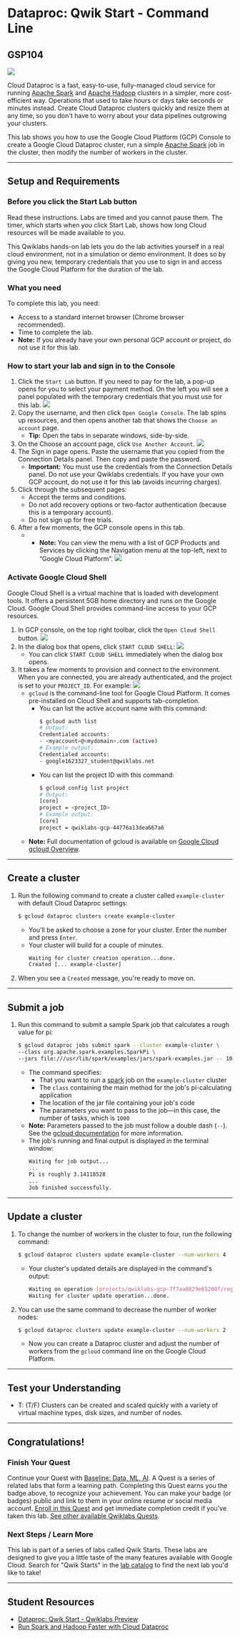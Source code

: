 # Dataproc: Qwik Start - Command Line

## GSP104

![](../../../res/img/selfplacedlabs.png)

Cloud Dataproc is a fast, easy-to-use, fully-managed cloud service for running [Apache Spark](http://spark.apache.org/) and [Apache Hadoop](http://hadoop.apache.org/) clusters in a simpler, more cost-efficient way. Operations that used to take hours or days take seconds or minutes instead. Create Cloud Dataproc clusters quickly and resize them at any time, so you don't have to worry about your data pipelines outgrowing your clusters.

This lab shows you how to use the Google Cloud Platform (GCP) Console to create a Google Cloud Dataproc cluster, run a simple [Apache Spark](http://spark.apache.org/) job in the cluster, then modify the number of workers in the cluster.

---
## Setup and Requirements

### Before you click the Start Lab button

Read these instructions. Labs are timed and you cannot pause them. The timer, which starts when you click Start Lab, shows how long Cloud resources will be made available to you.

This Qwiklabs hands-on lab lets you do the lab activities yourself in a real cloud environment, not in a simulation or demo environment. It does so by giving you new, temporary credentials that you use to sign in and access the Google Cloud Platform for the duration of the lab.

### What you need

To complete this lab, you need:

* Access to a standard internet browser (Chrome browser recommended).
* Time to complete the lab.
* **Note:** If you already have your own personal GCP account or project, do not use it for this lab.

### How to start your lab and sign in to the Console

1. Click the `Start Lab` button. If you need to pay for the lab, a pop-up opens for you to select your payment method. On the left you will see a panel populated with the temporary credentials that you must use for this lab.
    ![](../../../res/img/Setup/Setup-1.png)
2. Copy the username, and then click `Open Google Console`. The lab spins up resources, and then opens another tab that shows the `Choose an account` page.
    * **Tip:** Open the tabs in separate windows, side-by-side.
3. On the Choose an account page, click `Use Another Account`.
    ![](../../../res/img/Setup/Setup-2.png)
4. The Sign in page opens. Paste the username that you copied from the Connection Details panel. Then copy and paste the password.
    * **Important:** You must use the credentials from the Connection Details panel. Do not use your Qwiklabs credentials. If you have your own GCP account, do not use it for this lab (avoids incurring charges).
5. Click through the subsequent pages:
    * Accept the terms and conditions.
    * Do not add recovery options or two-factor authentication (because this is a temporary account).
    * Do not sign up for free trials.
6. After a few moments, the GCP console opens in this tab.
    * * **Note:** You can view the menu with a list of GCP Products and Services by clicking the Navigation menu at the top-left, next to “Google Cloud Platform”.
    ![](../../../res/img/Setup/Setup-3.png)

### Activate Google Cloud Shell

Google Cloud Shell is a virtual machine that is loaded with development tools. It offers a persistent 5GB home directory and runs on the Google Cloud. Google Cloud Shell provides command-line access to your GCP resources.

1. In GCP console, on the top right toolbar, click the `Open Cloud Shell` button.
    ![](../../../res/img/Setup/Setup-4.png)
2. In the dialog box that opens, click `START CLOUD SHELL`:
    ![](../../../res/img/Setup/Setup-5.png)
    * You can click `START CLOUD SHELL` immediately when the dialog box opens.
3. It takes a few moments to provision and connect to the environment. When you are connected, you are already authenticated, and the project is set to your `PROJECT_ID`. For example:
    ![](../../../res/img/Setup/Setup-6.png)
    * `gcloud` is the command-line tool for Google Cloud Platform. It comes pre-installed on Cloud Shell and supports tab-completion.
        * You can list the active account name with this command:
            ```bash
            $ gcloud auth list
            # Output:
            Credentialed accounts:
            - <myaccount>@<mydomain>.com (active)
            # Example output:
            Credentialed accounts:
            - google1623327_student@qwiklabs.net
            ```
        * You can list the project ID with this command:
            ```bash
            $ gcloud config list project
            # Output:
            [core]
            project = <project_ID>
            # Example output:
            [core]
            project = qwiklabs-gcp-44776a13dea667a6
            ```
    * **Note:** Full documentation of gcloud is available on [Google Cloud gcloud Overview](https://cloud.google.com/sdk/gcloud).

---
## Create a cluster

1. Run the following command to create a cluster called `example-cluster` with default Cloud Dataproc settings:
    ```bash
    $ gcloud dataproc clusters create example-cluster
    ```
    * You'll be asked to choose a zone for your cluster. Enter the number and press `Enter`.
    * Your cluster will build for a couple of minutes.
        ```bash
        Waiting for cluster creation operation...done.
        Created [... example-cluster]
        ```
2. When you see a `Created` message, you're ready to move on.

---
## Submit a job

1. Run this command to submit a sample Spark job that calculates a rough value for pi:
    ```bash
    $ gcloud dataproc jobs submit spark --cluster example-cluster \
    --class org.apache.spark.examples.SparkPi \
    --jars file:///usr/lib/spark/examples/jars/spark-examples.jar -- 1000
    ```
    * The command specifies:
        * That you want to run a [spark](https://cloud.google.com/sdk/gcloud/reference/dataproc/jobs/submit/spark) job on the `example-cluster` cluster
        * The `class` containing the main method for the job's pi-calculating application
        * The location of the jar file containing your job's code
        * The parameters you want to pass to the job—in this case, the number of tasks, which is `1000`
    * **Note:** Parameters passed to the job must follow a double dash (`--`). See the [gcloud documentation](https://cloud.google.com/sdk/gcloud/reference/dataproc/jobs/submit/spark) for more information.
    * The job's running and final output is displayed in the terminal window:
        ```bash
        Waiting for job output...
        ...
        Pi is roughly 3.14118528
        ...
        Job finished successfully.
        ```

---
## Update a cluster

1. To change the number of workers in the cluster to four, run the following command:
    ```bash
    $ gcloud dataproc clusters update example-cluster --num-workers 4
    ```
    * Your cluster's updated details are displayed in the command's output:
        ```bash
        Waiting on operation [projects/qwiklabs-gcp-7f7aa0829e65200f/regions/global/operations/b86892cc-e71d-4e7b-aa5e-6030c945ea67].
        Waiting for cluster update operation...done.
        ```
2. You can use the same command to decrease the number of worker nodes:
    ```bash
    $ gcloud dataproc clusters update example-cluster --num-workers 2
    ```
    * Now you can create a Dataproc cluster and adjust the number of workers from the `gcloud` command line on the Google Cloud Platform.

---
## Test your Understanding

* T: (T/F) Clusters can be created and scaled quickly with a variety of virtual machine types, disk sizes, and number of nodes.

---
## Congratulations!

### Finish Your Quest

Continue your Quest with [Baseline: Data, ML, AI](https://google.qwiklabs.com/quests/34). A Quest is a series of related labs that form a learning path. Completing this Quest earns you the badge above, to recognize your achievement. You can make your badge (or badges) public and link to them in your online resume or social media account. [Enroll in this Quest](https://google.qwiklabs.com/learning_paths/34/enroll) and get immediate completion credit if you've taken this lab. [See other available Qwiklabs Quests](http://google.qwiklabs.com/catalog).

### Next Steps / Learn More

This lab is part of a series of labs called Qwik Starts. These labs are designed to give you a little taste of the many features available with Google Cloud. Search for "Qwik Starts" in the [lab catalog](https://google.qwiklabs.com/catalog) to find the next lab you'd like to take!

---
## Student Resources

* [Dataproc: Qwik Start - Qwiklabs Preview](https://youtu.be/UOX9G6ArJRc)
* [Run Spark and Hadoop Faster with Cloud Dataproc](https://youtu.be/h1LvACJWjKc)